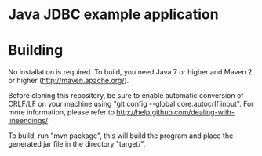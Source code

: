 Java JDBC example application
======

Building 
======
No installation is required. To build, you need Java 7 or higher and Maven 2 or higher (http://maven.apache.org/). 

Before cloning this repository, be sure to enable automatic conversion of CRLF/LF on your machine using "git config --global core.autocrlf input". 
For more information, please  refer to http://help.github.com/dealing-with-lineendings/

To build, run "mvn package", this will build the program and place the generated jar file in the directory "target/".  

